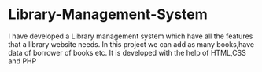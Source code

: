 # Library-Management-System
I have developed a Library management system which have all the features that a library website needs. In this project we can add as many books,have data of borrower of books etc. It is developed with the help of HTML,CSS and PHP
